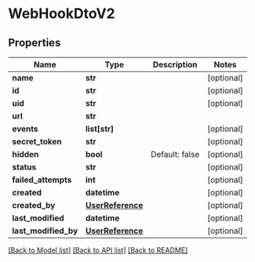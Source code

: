 # WebHookDtoV2

## Properties
Name | Type | Description | Notes
------------ | ------------- | ------------- | -------------
**name** | **str** |  | [optional] 
**id** | **str** |  | [optional] 
**uid** | **str** |  | [optional] 
**url** | **str** |  | 
**events** | **list[str]** |  | [optional] 
**secret_token** | **str** |  | [optional] 
**hidden** | **bool** | Default: false | [optional] 
**status** | **str** |  | [optional] 
**failed_attempts** | **int** |  | [optional] 
**created** | **datetime** |  | [optional] 
**created_by** | [**UserReference**](UserReference.md) |  | [optional] 
**last_modified** | **datetime** |  | [optional] 
**last_modified_by** | [**UserReference**](UserReference.md) |  | [optional] 

[[Back to Model list]](../README.md#documentation-for-models) [[Back to API list]](../README.md#documentation-for-api-endpoints) [[Back to README]](../README.md)

